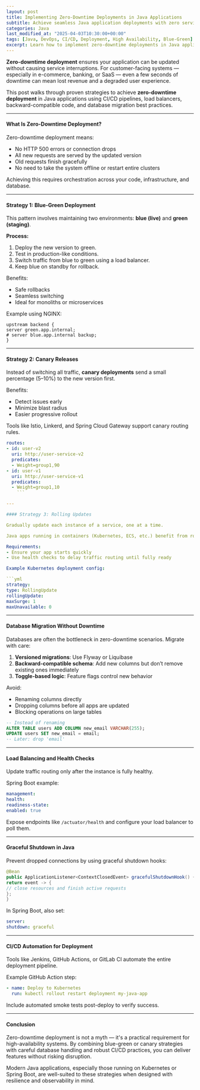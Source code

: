 ```yaml
---
layout: post
title: Implementing Zero-Downtime Deployments in Java Applications
subtitle: Achieve seamless Java application deployments with zero service interruptions
categories: Java
last_modified_at: "2025-04-03T10:30:00+00:00"
tags: [Java, DevOps, CI/CD, Deployment, High Availability, Blue-Green]
excerpt: Learn how to implement zero-downtime deployments in Java applications using techniques like blue-green deployment, canary releases, rolling updates, and database versioning.
---
```

**Zero-downtime deployment** ensures your application can be updated without causing service interruptions. For customer-facing systems — especially in e-commerce, banking, or SaaS — even a few seconds of downtime can mean lost revenue and a degraded user experience.

This post walks through proven strategies to achieve **zero-downtime deployment** in Java applications using CI/CD pipelines, load balancers, backward-compatible code, and database migration best practices.

---

#### What Is Zero-Downtime Deployment?

Zero-downtime deployment means:
- No HTTP 500 errors or connection drops
- All new requests are served by the updated version
- Old requests finish gracefully
- No need to take the system offline or restart entire clusters

Achieving this requires orchestration across your code, infrastructure, and database.

---

#### Strategy 1: Blue-Green Deployment

This pattern involves maintaining two environments: **blue (live)** and **green (staging)**.

**Process:**
1. Deploy the new version to green.
2. Test in production-like conditions.
3. Switch traffic from blue to green using a load balancer.
4. Keep blue on standby for rollback.

Benefits:
- Safe rollbacks
- Seamless switching
- Ideal for monoliths or microservices

Example using NGINX:

```nginx
upstream backend {
server green.app.internal;
# server blue.app.internal backup;
}
```

---

#### Strategy 2: Canary Releases

Instead of switching all traffic, **canary deployments** send a small percentage (5–10%) to the new version first.

Benefits:
- Detect issues early
- Minimize blast radius
- Easier progressive rollout

Tools like Istio, Linkerd, and Spring Cloud Gateway support canary routing rules.

```yml
routes:
- id: user-v2
  uri: http://user-service-v2
  predicates:
  - Weight=group1,90
- id: user-v1
  uri: http://user-service-v1
  predicates:
  - Weight=group1,10
    ```

---

#### Strategy 3: Rolling Updates

Gradually update each instance of a service, one at a time.

Java apps running in containers (Kubernetes, ECS, etc.) benefit from rolling updates as part of the default deployment strategy.

Requirements:
- Ensure your app starts quickly
- Use health checks to delay traffic routing until fully ready

Example Kubernetes deployment config:

```yml
strategy:
type: RollingUpdate
rollingUpdate:
maxSurge: 1
maxUnavailable: 0
```

---

#### Database Migration Without Downtime

Databases are often the bottleneck in zero-downtime scenarios. Migrate with care:

1. **Versioned migrations**: Use Flyway or Liquibase
2. **Backward-compatible schema**: Add new columns but don’t remove existing ones immediately
3. **Toggle-based logic**: Feature flags control new behavior

Avoid:
- Renaming columns directly
- Dropping columns before all apps are updated
- Blocking operations on large tables

```sql
-- Instead of renaming
ALTER TABLE users ADD COLUMN new_email VARCHAR(255);
UPDATE users SET new_email = email;
-- Later: drop 'email'
```

---

#### Load Balancing and Health Checks

Update traffic routing only after the instance is fully healthy.

Spring Boot example:

```yml
management:
health:
readiness-state:
enabled: true
```

Expose endpoints like `/actuator/health` and configure your load balancer to poll them.

---

#### Graceful Shutdown in Java

Prevent dropped connections by using graceful shutdown hooks:

```java
@Bean
public ApplicationListener<ContextClosedEvent> gracefulShutdownHook() {
return event -> {
// close resources and finish active requests
};
}
```

In Spring Boot, also set:

```yml
server:
shutdown: graceful
```

---

#### CI/CD Automation for Deployment

Tools like Jenkins, GitHub Actions, or GitLab CI automate the entire deployment pipeline.

Example GitHub Action step:

```yml
- name: Deploy to Kubernetes
  run: kubectl rollout restart deployment my-java-app
  ```

Include automated smoke tests post-deploy to verify success.

---

#### Conclusion

Zero-downtime deployment is not a myth — it's a practical requirement for high-availability systems. By combining blue-green or canary strategies with careful database handling and robust CI/CD practices, you can deliver features without risking disruption.

Modern Java applications, especially those running on Kubernetes or Spring Boot, are well-suited to these strategies when designed with resilience and observability in mind.

